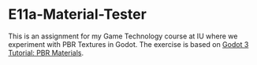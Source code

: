 # E11a-Material-Tester
This is an assignment for my Game Technology course at IU where we experiment with PBR Textures in Godot. The exercise is based on [Godot 3 Tutorial: PBR Materials](https://www.youtube.com/watch?v=pM5j8x71HcE). 
